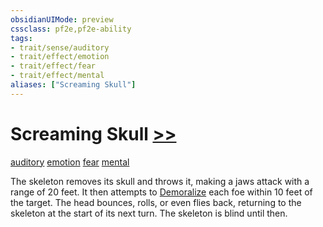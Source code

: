 ```yaml
---
obsidianUIMode: preview
cssclass: pf2e,pf2e-ability
tags:
- trait/sense/auditory
- trait/effect/emotion
- trait/effect/fear
- trait/effect/mental
aliases: ["Screaming Skull"]
---
```

# Screaming Skull [>>](chapter-9-playing-the-game.md#Actions "Two-Action")
[auditory](auditory.md)  [emotion](emotion.md)  [fear](rules/traits/fear.md)  [mental](mental.md)  

The skeleton removes its skull and throws it, making a jaws attack with a range of 20 feet. It then attempts to [Demoralize](demoralize.md) each foe within 10 feet of the target. The head bounces, rolls, or even flies back, returning to the skeleton at the start of its next turn. The skeleton is blind until then.